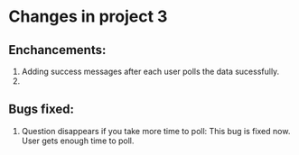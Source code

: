 # Changes in project 3
## Enchancements:
 1) Adding success messages after each user polls the data sucessfully.
 2)  
## Bugs fixed:
 1) Question disappears if you take more time to poll: This bug is fixed now. User gets enough time to poll.
